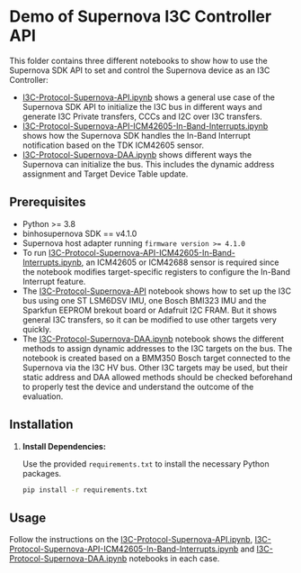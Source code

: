 # Demo of Supernova I3C Controller API

This folder contains three different notebooks to show how to use the Supernova SDK API to set and control the Supernova device as an I3C Controller:

- [I3C-Protocol-Supernova-API.ipynb](I3C-Protocol-Supernova-API.ipynb) shows a general use case of the Supernova SDK API to initialize the I3C bus in different ways and generate I3C Private transfers, CCCs and I2C over I3C transfers.
- [I3C-Protocol-Supernova-API-ICM42605-In-Band-Interrupts.ipynb](I3C-Protocol-Supernova-API-ICM42605-In-Band-Interrupts.ipynb) shows how the Supernova SDK handles the In-Band Interrupt notification based on the TDK ICM42605 sensor.
- [I3C-Protocol-Supernova-DAA.ipynb](I3C-Protocol-Supernova-DAA.ipynb) shows different ways the Supernova can initialize the bus. This includes the dynamic address assignment and Target Device Table update.

## Prerequisites

- Python >= 3.8
- binhosupernova SDK == v4.1.0
- Supernova host adapter running `firmware version >= 4.1.0`
- To run [I3C-Protocol-Supernova-API-ICM42605-In-Band-Interrupts.ipynb](I3C-Protocol-Supernova-API-ICM42605-In-Band-Interrupts.ipynb), an ICM42605 or ICM42688 sensor is required since the notebook modifies target-specific registers to configure the In-Band Interrupt feature.
- The [I3C-Protocol-Supernova-API](I3C-Protocol-Supernova-API.ipynb) notebook shows how to set up the I3C bus using one ST LSM6DSV IMU, one Bosch BMI323 IMU and the Sparkfun EEPROM brekout board or Adafruit I2C FRAM. But it shows general I3C transfers, so it can be modified to use other targets very quickly.
- The [I3C-Protocol-Supernova-DAA.ipynb](I3C-Protocol-Supernova-DAA.ipynb) notebook shows the different methods to assign dynamic addresses to the I3C targets on the bus. The notebook is created based on a BMM350 Bosch target connected to the Supernova via the I3C HV bus. Other I3C targets may be used, but their static address and DAA allowed methods should be checked beforehand to properly test the device and understand the outcome of the evaluation.

## Installation

1. **Install Dependencies:**

   Use the provided `requirements.txt` to install the necessary Python packages.

   ```bash
   pip install -r requirements.txt
   ```

## Usage

Follow the instructions on the [I3C-Protocol-Supernova-API.ipynb](I3C-Protocol-Supernova-API.ipynb), [I3C-Protocol-Supernova-API-ICM42605-In-Band-Interrupts.ipynb](I3C-Protocol-Supernova-API-ICM42605-In-Band-Interrupts.ipynb) and [I3C-Protocol-Supernova-DAA.ipynb](I3C-Protocol-Supernova-DAA.ipynb) notebooks in each case.